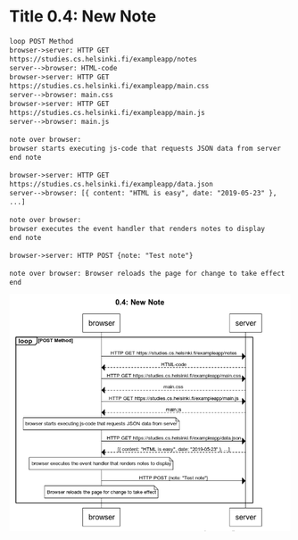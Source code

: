 <h1> Title 0.4: New Note </h1>

    loop POST Method
    browser->server: HTTP GET https://studies.cs.helsinki.fi/exampleapp/notes
    server-->browser: HTML-code
    browser->server: HTTP GET https://studies.cs.helsinki.fi/exampleapp/main.css
    server-->browser: main.css
    browser->server: HTTP GET https://studies.cs.helsinki.fi/exampleapp/main.js
    server-->browser: main.js
    
    note over browser:
    browser starts executing js-code that requests JSON data from server 
    end note
    
    browser->server: HTTP GET https://studies.cs.helsinki.fi/exampleapp/data.json
    server-->browser: [{ content: "HTML is easy", date: "2019-05-23" }, ...]
    
    note over browser:
    browser executes the event handler that renders notes to display
    end note
    
    browser->server: HTTP POST {note: "Test note"}
    
    note over browser: Browser reloads the page for change to take effect
    end
![0.4](0.4.PNG)